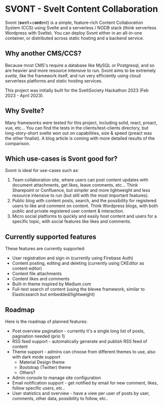 # SVONT - Svelt Content Collaboration

Svont (**sv**elt+c**ont**ent) is a simple, feature-rich Content Collaboration System (CCS) using Svelte and a serverless / NODB stack (think serverless Wordpress with Svelte). You can deploy Svont either in an all-in-one container, or distributed across static hosting and a backend service.

## Why another CMS/CCS?

Because most CMS's require a database like MySQL or Postgresql, and so are heavier and more resource intensive to run. Svont aims to be extremely _svelte_, like the framework itself, and run very efficiently using cloud serverless platforms and static hosting services.

This project was initially built for the SveltSociety Hackathon 2023 (Feb 2023 - April 2023).

## Why Svelte?

Many frameworks were tested for this project, including solid, react, preact, vue, etc... You can find the tests in the clients/test-clients directory, but long-story-short svelte won out on capabilities, size & speed (preact was the other finalist). A blog article is coming with more detailed results of the comparison.

## Which use-cases is Svont good for?

Svont is ideal for use-cases such as:

1. Team collaboration site, where users can post content updates with document attachments, get likes, leave comments, etc... Think Sharepoint or Confluence, but simpler and more lightweight and less resource intensive to run (but still with the most important features).
2. Public blog with content posts, search, and the possibility for registered users to like and comment on content. Think Wordpress blogs, with both public and private registered user content & interaction.
3. Micro social platforms to quickly and easily host content and users for a specific topic, with social features like likes and comments.

## Currently supported features

These features are currently supported:

- User registration and sign-in (currently using Firebase Auth)
- Content posting, editing and deleting (currently using CKEditor as content editor)
- Content file attachments
- Content likes and comments
- Built-in theme inspired by Medium.com
- Full-text search of content (using the blevee framework, similar to Elasticsearch but embedded/lightweight)

## Roadmap

Here is the roadmap of planned features:

- Post overview pagination - currently it's a single long list of posts, pagniation needed (prio 1)
- RSS feed support - automatically generate and publish RSS feed of content
- Theme support - admins can choose from different themes to use, also with dark mode support
  - Material Design theme
  - Bootstrap (Twitter) theme
  - Others?
- Admin console to manage site configuration
- Email notification support - get notified by email for new comment, likes, follow specific users, etc..
- User statistics and overview - have a view per user of posts by user, comments, other data, possibility to follow, etc..
